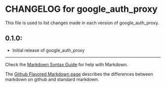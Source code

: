 # CHANGELOG for google_auth_proxy

This file is used to list changes made in each version of google_auth_proxy.

## 0.1.0:

* Initial release of google_auth_proxy

- - -
Check the [Markdown Syntax Guide](http://daringfireball.net/projects/markdown/syntax) for help with Markdown.

The [Github Flavored Markdown page](http://github.github.com/github-flavored-markdown/) describes the differences between markdown on github and standard markdown.

